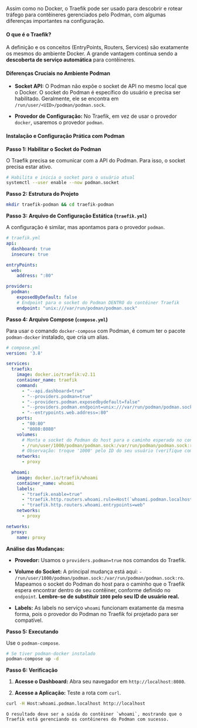 Assim como no Docker, o Traefik pode ser usado para descobrir e rotear tráfego para contêineres gerenciados pelo Podman, com algumas diferenças importantes na configuração.

#### **O que é o Traefik?**

A definição e os conceitos (EntryPoints, Routers, Services) são exatamente os mesmos do ambiente Docker. A grande vantagem continua sendo a **descoberta de serviço automática** para contêineres.

#### **Diferenças Cruciais no Ambiente Podman**

- **Socket API:** O Podman não expõe o socket de API no mesmo local que o Docker. O socket do Podman é específico do usuário e precisa ser habilitado. Geralmente, ele se encontra em `/run/user/<UID>/podman/podman.sock`.
    
- **Provedor de Configuração:** No Traefik, em vez de usar o provedor `docker`, usaremos o provedor `podman`.
    

#### **Instalação e Configuração Prática com Podman**

**Passo 1: Habilitar o Socket do Podman**

O Traefik precisa se comunicar com a API do Podman. Para isso, o socket precisa estar ativo.

```BASH
# Habilita e inicia o socket para o usuário atual
systemctl --user enable --now podman.socket
```

**Passo 2: Estrutura do Projeto**

```BASH
mkdir traefik-podman && cd traefik-podman
```

**Passo 3: Arquivo de Configuração Estática (`traefik.yml`)**

A configuração é similar, mas apontamos para o provedor `podman`.

```YAML
# traefik.yml
api:
  dashboard: true
  insecure: true

entryPoints:
  web:
    address: ":80"

providers:
  podman:
    exposedByDefault: false
    # Endpoint para o socket do Podman DENTRO do contêiner Traefik
    endpoint: "unix:///var/run/podman/podman.sock"
```

**Passo 4: Arquivo Compose (`compose.yml`)**

Para usar o comando `docker-compose` com Podman, é comum ter o pacote `podman-docker` instalado, que cria um alias.

```YAML
# compose.yml
version: '3.8'

services:
  traefik:
    image: docker.io/traefik:v2.11
    container_name: traefik
    command:
      - "--api.dashboard=true"
      - "--providers.podman=true"
      - "--providers.podman.exposedbydefault=false"
      - "--providers.podman.endpoint=unix:///var/run/podman/podman.sock"
      - "--entrypoints.web.address=:80"
    ports:
      - "80:80"
      - "8080:8080"
    volumes:
      # Monta o socket do Podman do host para o caminho esperado no contêiner
      - /run/user/1000/podman/podman.sock:/var/run/podman/podman.sock:ro
      # Observação: troque '1000' pelo ID do seu usuário (verifique com o comando 'id -u')
    networks:
      - proxy

  whoami:
    image: docker.io/traefik/whoami
    container_name: whoami
    labels:
      - "traefik.enable=true"
      - "traefik.http.routers.whoami.rule=Host(`whoami.podman.localhost`)"
      - "traefik.http.routers.whoami.entrypoints=web"
    networks:
      - proxy

networks:
  proxy:
    name: proxy
```

**Análise das Mudanças:**

- **Provedor:** Usamos o `providers.podman=true` nos comandos do Traefik.
    
- **Volume do Socket:** A principal mudança está aqui: `- /run/user/1000/podman/podman.sock:/var/run/podman/podman.sock:ro`. Mapeamos o socket do Podman do host para o caminho que o Traefik espera encontrar dentro de seu contêiner, conforme definido no `endpoint`. **Lembre-se de substituir `1000` pelo seu ID de usuário real.**
    
- **Labels:** As labels no serviço `whoami` funcionam exatamente da mesma forma, pois o provedor do Podman no Traefik foi projetado para ser compatível.
    

**Passo 5: Executando**

Use o `podman-compose`.

```Bash
# Se tiver podman-docker instalado
podman-compose up -d
```

**Passo 6: Verificação**

1. **Acesse o Dashboard:** Abra seu navegador em `http://localhost:8080`.
    
2. **Acesse a Aplicação:** Teste a rota com `curl`.
    
```bash
curl -H Host:whoami.podman.localhost http://localhost
```
    
    O resultado deve ser a saída do contêiner `whoami`, mostrando que o Traefik está gerenciando os contêineres do Podman com sucesso.